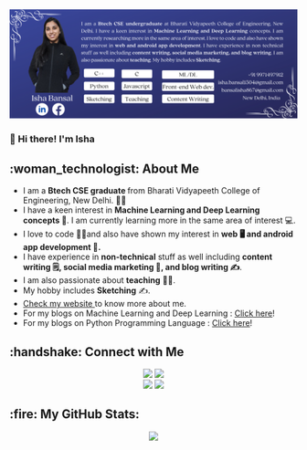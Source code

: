 <img src="profile-bar.png" width="match-parent">

### 👋 Hi there! I'm Isha

<h2> :woman_technologist: About Me</h2>

<ul>
<li>I am a <b> Btech CSE graduate </b> from Bharati Vidyapeeth College of Engineering, New Delhi. 👩‍🎓</li>
  <li>I have a keen interest in <b>Machine Learning and Deep Learning concepts 🤖</b>. I am currently learning more in the same area of interest 💻.</li>
<li>I love to code 👩‍💻and also have shown my interest in <b>web 🖥 and android app development 📱.</b></li>
  <li>I have experience in <b>non-technical</b> stuff as well including <b>content writing 🗒, social media marketing 📢, and blog writing ✍</b>.</li>
  <li>I am also passionate about <b>teaching</b> 👩‍🏫. </li>
  <li>My hobby includes <b>Sketching</b> ✍.</li>
  <li><a href="https://isha-bansal.netlify.app/"> Check my website </a> to know more about me.</li>
  <li>For my blogs on Machine Learning and Deep Learning  : <a href="https://valueml.com/author/bansalisha/" target="_blank"> Click here</a>!</li>
  <li>For my blogs on Python Programming Language : <a href="https://www.askpython.com/author/isha" target="_blank"> Click here</a>!</li>
</ul>

<h2> :handshake: Connect with Me</h2>
<p align="center">
  <a href="mailto:isha.bansal1504@gmail.com"><img height=30em" src="https://img.shields.io/badge/-isha.bansal1504@gmail.com-D14836?style=flat&logo=Gmail&logoColor=white"/></a>
    <a href="mailto:bansalisha867@gmail.com"><img height=30em" src="https://img.shields.io/badge/-bansalisha867@gmail.com-D14836?style=flat&logo=Gmail&logoColor=white"/></a>
  <br>
  <a href="https://www.linkedin.com/in/isha-bansal-433514180/"><img height=30em" src="https://img.shields.io/badge/-Isha%20Bansal-0077B5?style=flat&logo=Linkedin&logoColor=white"/></a>
  <a href="https://isha-bansal.netlify.app/"><img height=30em" src="https://img.shields.io/badge/My Portfolio Website-4285F4?style=for-the-badge&logo=GoogleChrome&logoColor=white"/></a>
  <br>
<!--  <a href="https://www.hackerrank.com/isha_bansal0408"><img height="30em"src="https://img.shields.io/badge/-My HackerRank-2EC866?style=for-the-badge&logo=HackerRank&logoColor=white"/></a>
  <a href="https://leetcode.com/IshaBansal0408/"><img height="30em"src="https://img.shields.io/badge/My LeetCode-000000?style=for-the-badge&logo=LeetCode&logoColor=#d16c06"/></a> -->
</p>

<h2>:fire: My GitHub Stats:</h2>
<p align="center">
  <img height="200em" src="http://github-readme-streak-stats.herokuapp.com?user=IshaBansal0408&theme=dark&hide_border=true"/>
<!--   <img height="200em" src="https://github-readme-stats.vercel.app/api?username=IshaBansal0408&show_icons=true&theme=radical"/>
  <img height="200em" src="https://github-readme-stats.vercel.app/api/top-langs/?username=IshaBansal0408&layout=compact&theme=vision-friendly-dark"/> -->
</p>

